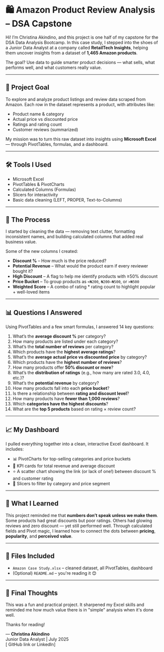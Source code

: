 # 🛍️ Amazon Product Review Analysis – DSA Capstone

Hi! I’m Christina Akindino, and this project is one half of my capstone for the DSA Data Analysis Bootcamp. In this case study, I stepped into the shoes of a Junior Data Analyst at a company called **RetailTech Insights**, helping them uncover insights from a dataset of **1,465 Amazon products**.

The goal? Use data to guide smarter product decisions — what sells, what performs well, and what customers really value.

---

## 🎯 Project Goal

To explore and analyze product listings and review data scraped from Amazon. Each row in the dataset represents a product, with attributes like:
- Product name & category
- Actual price vs discounted price
- Ratings and rating count
- Customer reviews (summarized)

My mission was to turn this raw dataset into insights using **Microsoft Excel** — through PivotTables, formulas, and a dashboard.

---

## 🛠 Tools I Used
- Microsoft Excel  
- PivotTables & PivotCharts  
- Calculated Columns (Formulas)  
- Slicers for interactivity  
- Basic data cleaning (LEFT, PROPER, Text-to-Columns)

---

## 🧪 The Process

I started by cleaning the data — removing text clutter, formatting inconsistent names, and building calculated columns that added real business value.

Some of the new columns I created:
- **Discount %** – How much is the price reduced?
- **Potential Revenue** – What would the product earn if every reviewer bought it?
- **High Discount** – A flag to help me identify products with ≥50% discount
- **Price Bucket** – To group products as `<₦200`, `₦200–₦500`, or `>₦500`
- **Weighted Score** – A combo of rating * rating count to highlight popular + well-loved items

---

## 📊 Questions I Answered

Using PivotTables and a few smart formulas, I answered 14 key questions:

1. What’s the **average discount %** per category?
2. How many products are listed under each category?
3. What’s the **total number of reviews** per category?
4. Which products have the **highest average ratings**?
5. What’s the **average actual price vs discounted price** by category?
6. Which products have the **highest number of reviews**?
7. How many products offer **50% discount or more**?
8. What’s the **distribution of ratings** (e.g., how many are rated 3.0, 4.0, etc.)?
9. What’s the **potential revenue** by category?
10. How many products fall into each **price bucket**?
11. Is there a relationship between **rating and discount level**?
12. How many products have **fewer than 1,000 reviews**?
13. Which **categories have the highest discounts**?
14. What are the **top 5 products** based on rating × review count?

---

## 📈 My Dashboard

I pulled everything together into a clean, interactive Excel dashboard. It includes:
- 📊 PivotCharts for top-selling categories and price buckets
- 📌 KPI cards for total revenue and average discount
- ⭐ A scatter chart showing the link (or lack of one!) between discount % and customer rating
- 🔄 Slicers to filter by category and price segment

---

## 🧠 What I Learned

This project reminded me that **numbers don’t speak unless we make them**.  
Some products had great discounts but poor ratings. Others had glowing reviews and zero discount — yet still performed well. Through calculated fields and Pivot magic, I learned how to connect the dots between **pricing**, **popularity**, and **perceived value**.

---

## 📂 Files Included

- `Amazon Case Study.xlsx` – cleaned dataset, all PivotTables, dashboard
- (Optional) `README.md` – you're reading it 😊

---

## 💬 Final Thoughts

This was a fun and practical project. It sharpened my Excel skills and reminded me how much value there is in "simple" analysis when it's done well.

Thanks for reading!

— **Christina Akindino**  
Junior Data Analyst | July 2025  
[ GitHub link or LinkedIn]


